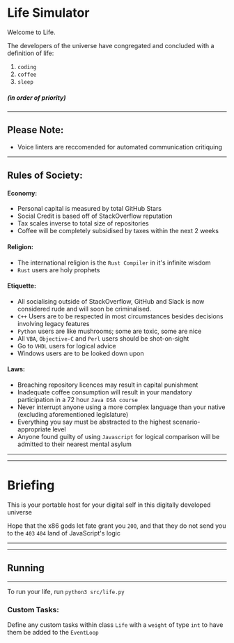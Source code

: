 # Life Simulator

Welcome to Life.

The developers of the universe have congregated and concluded with a definition of life:
1. `coding`
2. `coffee`
3. `sleep`

##### (in order of priority)

---

## Please Note:

- Voice linters are reccomended for automated communication critiquing

---

## Rules of Society:


#### Economy:
- Personal capital is measured by total GitHub Stars
- Social Credit is based off of StackOverflow reputation
- Tax scales inverse to total size of repositories
- Coffee will be completely subsidised by taxes within the next 2 weeks

#### Religion:
- The international religion is the `Rust Compiler` in it's infinite wisdom
- `Rust` users are holy prophets


#### Etiquette:
- All socialising outside of StackOverflow, GitHub and Slack is now considered rude and will soon be criminalised.
- `C++` Users are to be respected in most circumstances besides decisions involving legacy features
- `Python` users are like mushrooms; some are toxic, some are nice
- All `VBA`, `Objective-C` and `Perl` users should be shot-on-sight
- Go to `VHDL` users for logical advice
- Windows users are to be looked down upon

#### Laws:
- Breaching repository licences may result in capital punishment
- Inadequate coffee consumption will result in your mandatory participation in a 72 hour `Java DSA course`
- Never interrupt anyone using a more complex language than your native (excluding aforementioned legislature)
- Everything you say must be abstracted to the highest scenario-appropriate level
- Anyone found guilty of using `Javascript` for logical comparison will be admitted to their nearest mental asylum

---
---

# Briefing

This is your portable host for your digital self in this digitally developed universe

Hope that the x86 gods let fate grant you `200`, and that they do not send you to the `403` `404` land of JavaScript's logic

---
---

## Running
---

To run your life, run `python3 src/life.py`

### Custom Tasks:

Define any custom tasks within class `Life` with a `weight` of type `int` to have them be added to the `EventLoop`
